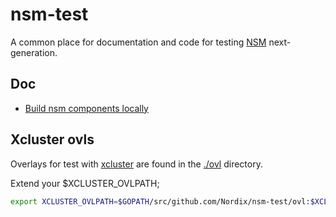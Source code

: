# nsm-test

A common place for documentation and code for testing
[NSM](https://www.networkservicemesh.io/) next-generation.

## Doc

* [Build nsm components locally](doc/localbuild.md)

## Xcluster ovls

Overlays for test with [xcluster](https://github.com/Nordix/xcluster)
are found in the [./ovl](ovl) directory.

Extend your $XCLUSTER_OVLPATH;
```bash
export XCLUSTER_OVLPATH=$GOPATH/src/github.com/Nordix/nsm-test/ovl:$XCLUSTER_OVLPATH
```
